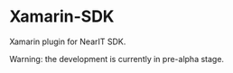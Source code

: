 # Xamarin-SDK
Xamarin plugin for NearIT SDK.

Warning: the development is currently in pre-alpha stage.

